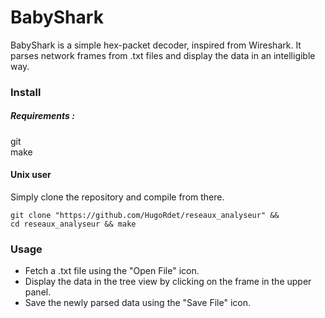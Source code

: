# BabyShark
BabyShark is a simple hex-packet decoder, inspired from Wireshark.
It parses network frames from .txt files and display the data in an intelligible way.
### Install
##### Requirements :  
git  
make
#### Unix user
Simply clone the repository and compile from there.
```
git clone "https://github.com/HugoRdet/reseaux_analyseur" &&
cd reseaux_analyseur && make
```
### Usage 
* Fetch a .txt file using the "Open File" icon.
* Display the data in the tree view by clicking on the frame in the upper panel.
* Save the newly parsed data using the "Save File" icon.
